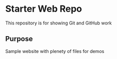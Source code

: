 # Starter Web Repo

This repository is for showing Git and GitHub work

## Purpose

Sample website with plenety of files for demos
